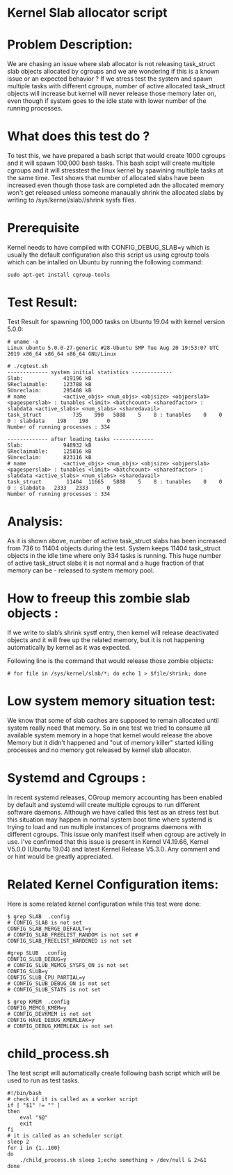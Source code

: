 # Kernel Slab allocator script

# Problem Description:
We are chasing an issue where slab allocator is not releasing task_struct slab objects allocated by cgroups and we are wondering if this is a known issue or an expected behavior ?
If we stress test the system and spawn multiple tasks with different cgroups, number of active allocated task_struct objects will increase but kernel will never release those memory later on, even though if system goes to the idle state with lower number of the running processes.

# What does this test do ?

To test this, we have prepared a bash script that would create 1000 cgroups and it will spawn 100,000 bash tasks. 
This bash scipt will create multiple cgroups and it will stresstest the linux kernel by spawining multiple tasks at the same time.
Test shows that number of allocated slabs have been increased even though those task are completed adn the allocated memory won't get released unless someone manaually shrink the allocated slabs by writing to /sys/kernel/slab/<slab caches>/shrink sysfs files.


# Prerequisite
Kernel needs to have compiled with CONFIG_DEBUG_SLAB=y  which is usually the default configuration
also this script us using cgroutp tools which can be intalled on Ubuntu by running the following command:
```
sudo apt-get install cgroup-tools
```

# Test Result:

Test Result for spawning 100,000 tasks on Ubuntu 19.04 with kernel version 5.0.0:

```
# uname -a
Linux ubuntu 5.0.0-27-generic #28-Ubuntu SMP Tue Aug 20 19:53:07 UTC 2019 x86_64 x86_64 x86_64 GNU/Linux

# ./cgtest.sh 
------------- system initial statistics -------------
Slab:             419196 kB
SReclaimable:     123788 kB
SUnreclaim:       295408 kB
# name            <active_objs> <num_objs> <objsize> <objperslab> <pagesperslab> : tunables <limit> <batchcount> <sharedfactor> : slabdata <active_slabs> <num_slabs> <sharedavail>
task_struct          735    990   5888    5    8 : tunables    0    0    0 : slabdata    198    198      0
Number of running processes : 334

------------- after loading tasks -------------
Slab:             948932 kB
SReclaimable:     125816 kB
SUnreclaim:       823116 kB
# name            <active_objs> <num_objs> <objsize> <objperslab> <pagesperslab> : tunables <limit> <batchcount> <sharedfactor> : slabdata <active_slabs> <num_slabs> <sharedavail>
task_struct        11404  11665   5888    5    8 : tunables    0    0    0 : slabdata   2333   2333      0
Number of running processes : 334
```

# Analysis:

As it is shown above, number of active task_struct slabs has been increased from 736 to 11404 objects during the test. System keeps 11404 task_struct objects in the idle time where only 334 tasks is running. 
This huge number of active task_struct slabs it is not normal and a huge fraction of that memory can be - released to system memory pool. 

# How to freeup this zombie slab objects :

If we write to slab’s shrink systf entry, then kernel will release deactivated objects and it will free up the related memory, but it is not happening automatically by kernel as it was expected.

Following line is the command that would release those zombie objects:

```
# for file in /sys/kernel/slab/*; do echo 1 > $file/shrink; done
```

# Low system memory situation test:

We know that some of slab caches are supposed to remain allocated until system really need that memory. 
So in one test we tried to consume all available system memory in a hope that kernel would release the above Memory but it didn’t happened and "out of memory killer" started killing processes and no memory got released by kernel slab allocator.

# Systemd and Cgroups :

In recent systemd releases, CGroup memory accounting has been enabled by default and systemd will create multiple cgroups to run different software daemons. Although we have called this test as an stress test but this situation may happen in normal system boot time where systemd is trying to load and run multiple instances of programs daemons with different cgroups.
This issue only manifest itself when cgroup are actively in use. I've confirmed that this issue is present  in Kernel V4.19.66, Kernel V5.0.0 (Ubuntu 19.04) and latest Kernel Release V5.3.0.
Any comment and or hint would be greatly appreciated.

# Related Kernel Configuration items:

Here is some related kernel configuration while this test were done:

```
$ grep SLAB  .config
# CONFIG_SLAB is not set
CONFIG_SLAB_MERGE_DEFAULT=y
# CONFIG_SLAB_FREELIST_RANDOM is not set # CONFIG_SLAB_FREELIST_HARDENED is not set

#grep SLUB  .config
CONFIG_SLUB_DEBUG=y
# CONFIG_SLUB_MEMCG_SYSFS_ON is not set
CONFIG_SLUB=y
CONFIG_SLUB_CPU_PARTIAL=y
# CONFIG_SLUB_DEBUG_ON is not set
# CONFIG_SLUB_STATS is not set

$ grep KMEM  .config
CONFIG_MEMCG_KMEM=y
# CONFIG_DEVKMEM is not set
CONFIG_HAVE_DEBUG_KMEMLEAK=y
# CONFIG_DEBUG_KMEMLEAK is not set
```


# child_process.sh 
The test script will automatically create following bash script which will be used to run as test tasks.

```
#!/bin/bash
# check if it is called as a worker script
if [ "$1" != "" ]
then
	eval "$@"
	exit
fi
# it is called as an scheduler script
sleep 2
for i in {1..100}
do	
	./child_process.sh sleep 1;echo something > /dev/null & 2>&1
done
```

